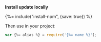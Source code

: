 **Install update locally**

{%= include("install-npm", {save: true}) %}


Then use in your project:

```js
var {%= alias %} = require('{%= name %}');
```
